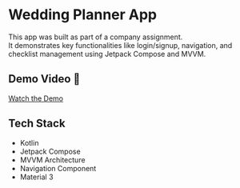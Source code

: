# Wedding Planner App

This app was built as part of a company assignment.  
It demonstrates key functionalities like login/signup, navigation, and checklist management using Jetpack Compose and MVVM.

## Demo Video 🎥
[Watch the Demo](https://drive.google.com/file/d/1W5bSeRcrgGiEm7EypSTzbU_uE5r2QNHH/view?usp=drive_link)

## Tech Stack
- Kotlin
- Jetpack Compose
- MVVM Architecture
- Navigation Component
- Material 3
